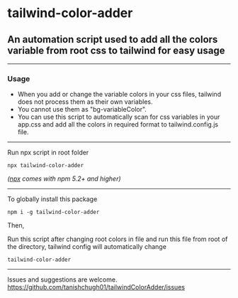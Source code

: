 # tailwind-color-adder

## An automation script used to add all the colors variable from root css to tailwind for easy usage

<hr>

### Usage

- When you add or change the variable colors in your css files, tailwind does not process them as their own variables.
- You cannot use them as "bg-variableColor".
- You can use this script to automatically scan for css variables in your app.css and add all the colors in required format to tailwind.config.js file.

<hr>

Run npx script in root folder

```
npx tailwind-color-adder
```
_([npx](https://medium.com/@maybekatz/introducing-npx-an-npm-package-runner-55f7d4bd282b) comes with npm 5.2+ and higher)_

<hr>
To globally install this package

```
npm i -g tailwind-color-adder
```

Then,

Run this script after changing root colors in file and run this file from root of the directory, tailwind config will automatically change

```
tailwind-color-adder
```

<hr>

Issues and suggestions are welcome.
https://github.com/tanishchugh01/tailwindColorAdder/issues
